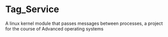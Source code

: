 # Tag_Service
A linux kernel module that passes messages between processes, a project for the course of Advanced operating systems
